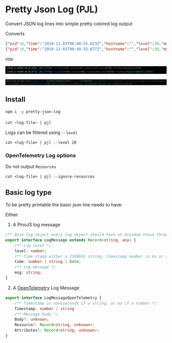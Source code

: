 # Pretty Json Log (PJL)

Convert JSON log lines into simple pretty colored log output

Converts

```json
{"pid":0,"time":"2019-11-03T00:48:55.623Z","hostname":"","level":30,"msg":"HTTPGet","v":0,"name":"cogview","firstChunk":0,"lastChunk":0,"chunkCount":1,"bytes":32768,"fetchRange":"bytes=0-32768"}
{"pid":0,"time":"2019-11-03T00:48:55.677Z","hostname":"","level":30,"msg":"HTTPGet","v":0,"name":"cogview","firstChunk":94,"lastChunk":95,"chunkCount":1,"bytes":32768,"fetchRange":"bytes=3080192-3145728"}
```

into

![Example output](./static/pretty-output.png)

![Example output OpenTelemetry](./static/pretty-output-ot.png)

## Install

```bash
npm i -g pretty-json-log

cat <log-file> | pjl 
```

Logs can be filtered using `--level`

```
cat <log-file> | pjl --level 20
```

### OpenTelemetry Log options

Do not output `Resources` 

```
cat <log-file> | pjl --ignore-resources
```

## Basic log type

To be pretty printable the basic json line needs to have:

Either:

1. A PinoJS log message

```typescript
/** Base log object every log object should have at minimum these three keys */
export interface LogMessage extends Record<string, any> {
    /** Log level */
    level: number;
    /** Time stamp either a ISO8601 string, timestamp number in ms or a Date */
    time: number | string | Date;
    /** Log message */
    msg: string;
}
```

2. A [OpenTelemetry](https://github.com/open-telemetry/opentelemetry-specification/blob/main/specification/logs/data-model.md) Log Message

```typescript
export interface LogMessageOpenTelemetry {
    /** Timestamp in nanoseconds if a string, or ms if a number */
    Timestamp: number | string
    /** Message body */
    Body?: unknown;
    Resource?: Record<string, unknown>;
    Attributes?: Record<string, unknown>;
}
```